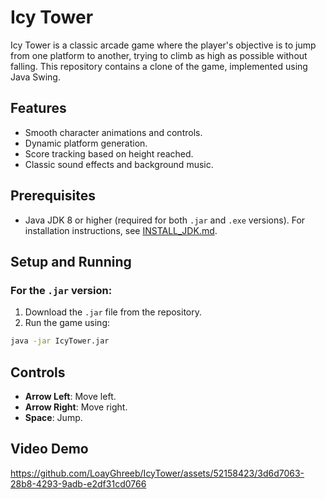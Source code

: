 # Icy Tower
Icy Tower is a classic arcade game where the player's objective is to jump from one platform to another, trying to climb as high as possible without falling. This repository contains a clone of the game, implemented using Java Swing.


## Features

- Smooth character animations and controls.
- Dynamic platform generation.
- Score tracking based on height reached.
- Classic sound effects and background music.

## Prerequisites

- Java JDK 8 or higher (required for both `.jar` and `.exe` versions). For installation instructions, see [INSTALL_JDK.md](INSTALL_JDK.md).


## Setup and Running

### For the `.jar` version:

1. Download the `.jar` file from the repository.
2. Run the game using:
```bash
java -jar IcyTower.jar
```

## Controls

- **Arrow Left**: Move left.
- **Arrow Right**: Move right.
- **Space**: Jump.
## Video Demo 

https://github.com/LoayGhreeb/IcyTower/assets/52158423/3d6d7063-28b8-4293-9adb-e2df31cd0766


